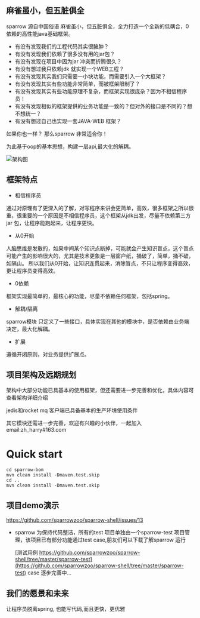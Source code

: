 麻雀虽小，但五脏俱全 
---
sparrow 源自中国俗语 麻雀虽小，但五脏俱全，全力打造一个全新的低耦合，0依赖的高性能java基础框架。

- 有没有发现我们的工程代码其实很臃肿？
- 有没有发现我们依赖了很多没有用的jar包？
- 有没有发现在项目中因为jar 冲突而折腾很久？
- 有没有想过我只依赖jdk 就实现一个WEB工程？
- 有没有发现其实我们只需要一小块功能，而需要引入一个大框架？
- 有没有发现其实有些功能非常简单，而被框架限制了？
- 有没有发现其实有些功能原理不复杂，而框架实现很庞杂？因为不相信程序员！
- 有没有发现相似的框架提供的业务功能是一致的？但对外的接口是不同的？想不想统一？
- 有没有想过自己也实现一套JAVA-WEB 框架？

如果你也一样？
那么sparrow 非常适合你！

为此基于oop的基本思想，构建一层api,最大化的解耦。

![架构图](https://user-images.githubusercontent.com/5276088/172513968-9a6b1e84-3b92-4834-b374-a58a1fac7438.png)

框架特点
---
- 相信程序员

通过对原理有了更深入的了解，对写程序来讲会更简单，高效，很多框架之所以很重，很重要的一个原因是不相信程序员，这个框架从jdk出发，尽量不依赖第三方jar 包，让程序能跑起来，让程序更快。

- 从0开始

人脑思维是发散的，如果中间某个知识点断掉，可能就会产生知识盲点，这个盲点可能产生的影响很大的，尤其是技术更象是一层窗户纸，捅破了，简单，捅不破，如隔山。
所以我们从0开始，让知识连贯起来，消除盲点，不只让程序变得高效，更让程序员变得高效。

- 0依赖

框架实现最简单的，最核心的功能，尽量不依赖任何框架，包括spring。


- 解耦/隔离

sparrow模块 只定义了一些接口，具体实现在其他的模块中，是否依赖由业务端决定，最大化解耦。

- 扩展
 
遵循开闭原则，对业务提供扩展点。

项目架构及远期规划
---
架构中大部分功能已具基本的使用框架，但还需要进一步完善和优化，具体内容可查看架构详细介绍

jedis和rocket mq 客户端已具备基本的生产环境使用条件

其它模块还需进一步完善，欢迎有兴趣的小伙伴，一起加入
email:zh_harry#163.com


# Quick start

```aidl
cd sparrow-bom
mvn clean install -Dmaven.test.skip
cd ..
mvn clean install -Dmaven.test.skip
```
## 项目demo演示
https://github.com/sparrowzoo/sparrow-shell/issues/13
- sparrow 为保持代码整洁，所有的test 项目单独由一个sparrow-test 项目管理，该项目已有部分功能通过test case,朋友们可以下载了解sparrow 运行

     [测试用例 https://github.com/sparrowzoo/sparrow-shell/tree/master/sparrow-test](https://github.com/sparrowzoo/sparrow-shell/tree/master/sparrow-test)
 case 逐步完善中...
 
我们的愿景和未来
--------
让程序员脱离spring, 也能写代码,而且更快，更优雅



